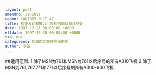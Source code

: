 ```yaml
---
layout: post
amendno: 39-2092
cadno: CAD1997-MULT-47
title: 检查发动机推力吊架和侧向载荷连接处
date: 1997-12-23 00:00:00 +0800
effdate: 1997-12-30 00:00:00 +0800
tag: MULT
categories: 民航西北管理局适航处
author: 李锐
---
```


##适用范围:
1.除了MSN为761和MSN为761以后序号的所有A310飞机
2.除了MSN为761,767,771和771以后序号的所有A300-600飞机

